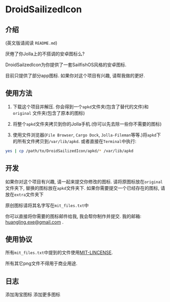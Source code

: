 ﻿DroidSailizedIcon
=================


介绍
---------

(英文版请阅读 `README.md`)

厌倦了你Jolla上的不搭调的安卓图标么?

DroidSailzedIcon为你提供了一套SailfishOS风格的安卓图标.

目前只提供了部分app图标. 如果你对这个项目有兴趣, 请帮我做的更好.

使用方法
----------

1. 下载这个项目并解压. 你会得到一个`apkd`文件夹(包含了替代的文件)和`original`
文件夹(包含了原本的图标)

2. 将整个`apkd`文件夹拷贝到你的Jolla手机.(你可以先去除一些你不需要的图标)

3. 使用文件浏览器(`File Browser`, `Cargo Dock`, `Jolla-Fileman`等等.)将`apkd`下
的所有文件拷贝到`/var/lib/apkd`. 或者直接在`Terminal`中执行:

```bash
yes | cp /path/to/DroidSailizedIcon/apkd/* /var/lib/apkd
```

开发
----------

如果你对这个项目有兴趣, 请一起来提交你修改的图标. 请将原图标放在`original`
文件夹下, 替换的图标放在`apkd`文件夹下. 如果你需要提交一个已经存在的图标,
请放在`extra`文件夹下

原创图标请将其名字写在`mit_files.txt`中

你可以直接将你需要的图标邮件给我, 我会帮你制作并提交. 我的邮箱:
[huangling.exe@gmail.com](huangling.exe@gmail.com) .

使用协议
---------

所有`mit_files.txt`中提到的文件使用[MIT-LINCENSE](https://github.com/angular/angular.js/blob/master/LICENSE).

所有其它png文件不得用于商业用途.


日志
------------

添加淘宝图标
添加更多图标
